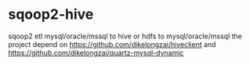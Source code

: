 # sqoop2-hive
sqoop2 etl mysql/oracle/mssql to hive or hdfs to mysql/oracle/mssql
the project depend on https://github.com/dikelongzai/hiveclient and https://github.com/dikelongzai/quartz-mysql-dynamic 
